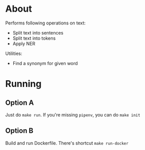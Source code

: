 # About

Performs following operations on text:
- Split text into sentences
- Split text into tokens
- Apply NER

Utilities:
- Find a synonym for given word


# Running

## Option A

Just do `make run`. If you're missing `pipenv`, you can do `make init`

## Option B

Build and run Dockerfile. There's shortcut `make run-docker`